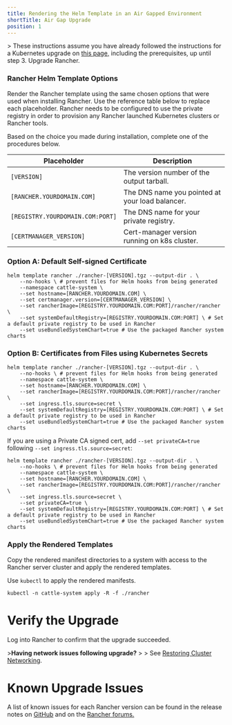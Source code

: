 ```yaml
---
title: Rendering the Helm Template in an Air Gapped Environment
shortTitle: Air Gap Upgrade
position: 1
---
```


\> These instructions assume you have already followed the instructions for a Kubernetes upgrade on [this page,](https://rancher.com/docs/rancher/v2.6/en/installation/install-rancher-on-k8s/upgrades/) including the prerequisites, up until step 3. Upgrade Rancher.

### Rancher Helm Template Options

Render the Rancher template using the same chosen options that were used when installing Rancher. Use the reference table below to replace each placeholder. Rancher needs to be configured to use the private registry in order to provision any Rancher launched Kubernetes clusters or Rancher tools.

Based on the choice you made during installation, complete one of the procedures below.

Placeholder | Description
------------|-------------
`[VERSION]` | The version number of the output tarball.
`[RANCHER.YOURDOMAIN.COM]` | The DNS name you pointed at your load balancer.
`[REGISTRY.YOURDOMAIN.COM:PORT]` | The DNS name for your private registry.
`[CERTMANAGER_VERSION]` | Cert-manager version running on k8s cluster.


### Option A: Default Self-signed Certificate

```
helm template rancher ./rancher-[VERSION].tgz --output-dir . \
    --no-hooks \ # prevent files for Helm hooks from being generated
	--namespace cattle-system \
	--set hostname=[RANCHER.YOURDOMAIN.COM] \
	--set certmanager.version=[CERTMANAGER_VERSION] \
	--set rancherImage=[REGISTRY.YOURDOMAIN.COM:PORT]/rancher/rancher \
	--set systemDefaultRegistry=[REGISTRY.YOURDOMAIN.COM:PORT] \ # Set a default private registry to be used in Rancher
	--set useBundledSystemChart=true # Use the packaged Rancher system charts
```

### Option B: Certificates from Files using Kubernetes Secrets

```plain
helm template rancher ./rancher-[VERSION].tgz --output-dir . \
	--no-hooks \ # prevent files for Helm hooks from being generated
	--namespace cattle-system \
	--set hostname=[RANCHER.YOURDOMAIN.COM] \
	--set rancherImage=[REGISTRY.YOURDOMAIN.COM:PORT]/rancher/rancher \
	--set ingress.tls.source=secret \
	--set systemDefaultRegistry=[REGISTRY.YOURDOMAIN.COM:PORT] \ # Set a default private registry to be used in Rancher
	--set useBundledSystemChart=true # Use the packaged Rancher system charts
```

If you are using a Private CA signed cert, add `--set privateCA=true` following `--set ingress.tls.source=secret`:

```plain
helm template rancher ./rancher-[VERSION].tgz --output-dir . \
	--no-hooks \ # prevent files for Helm hooks from being generated
	--namespace cattle-system \
	--set hostname=[RANCHER.YOURDOMAIN.COM] \
	--set rancherImage=[REGISTRY.YOURDOMAIN.COM:PORT]/rancher/rancher \
	--set ingress.tls.source=secret \
	--set privateCA=true \
	--set systemDefaultRegistry=[REGISTRY.YOURDOMAIN.COM:PORT] \ # Set a default private registry to be used in Rancher
	--set useBundledSystemChart=true # Use the packaged Rancher system charts
```

### Apply the Rendered Templates

Copy the rendered manifest directories to a system with access to the Rancher server cluster and apply the rendered templates.

Use `kubectl` to apply the rendered manifests.

```plain
kubectl -n cattle-system apply -R -f ./rancher
```

# Verify the Upgrade

Log into Rancher to confirm that the upgrade succeeded.

\>**Having network issues following upgrade?**
\>
\> See [Restoring Cluster Networking](https://rancher.com/docs/rancher/v2.0-v2.4/en/installation/install-rancher-on-k8s/upgrades/namespace-migration).

# Known Upgrade Issues

A list of known issues for each Rancher version can be found in the release notes on [GitHub](https://github.com/rancher/rancher/releases) and on the [Rancher forums.](https://forums.rancher.com/c/announcements/12)

